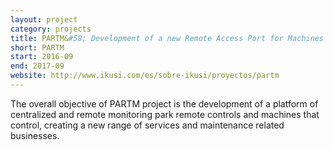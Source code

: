 ```yaml
---
layout: project
category: projects
title: PARTM&#58; Development of a new Remote Access Port for Machines with Built-in Remote Control Receivers
short: PARTM
start: 2016-09
end: 2017-09
website: http://www.ikusi.com/es/sobre-ikusi/proyectos/partm
---
```


The overall objective of PARTM project is the development of a platform of centralized and remote monitoring park remote controls and machines that control,
creating a new range of services and maintenance related businesses.
